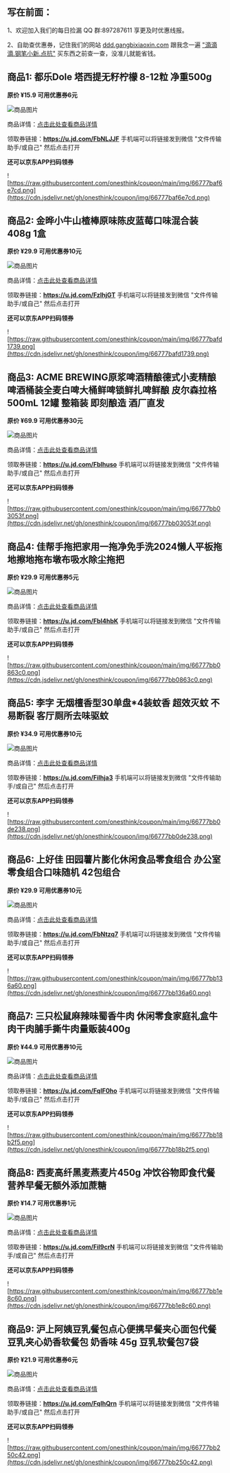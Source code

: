 ## 写在前面：

1、欢迎加入我们的每日捡漏 QQ 群:897287611 享更及时优惠线报。

2、自助查优惠券，记住我们的网站 [ddd.gangbixiaoxin.com](https://ddd.gangbixiaoxin.com) 跟我念一遍 ["滴滴滴.钢笔小新.点抗"](https://ddd.gangbixiaoxin.com) 买东西之前查一查，没准儿就能省钱。

## 商品1: 都乐Dole 塔西提无籽柠檬 8-12粒 净重500g

**原价 ¥15.9 可用优惠券6元**

![商品图片](http://img14.360buyimg.com/n1/jfs/t1/189666/18/46365/82562/6656d9beF454bb81d/76181f9a71656b04.jpg)

商品详情：[点击此处查看商品详情](https://union-click.jd.com/jdc?e=1003156031&amp;p=JF8BARwJK1olXwMKVlddDUseC18IGloTXg4GUV1eCU8XBF9MRANLAjZbERscSkAJHTdNTwcKBlMdBgABFksWAmkLE18QXgUDUF5aFxJSXzI4fCRCXEdBNyc-CxMRBTJBZhpzXwYcNFJROEonAG4IHFITWgALUW5cWEpHAj8JS1olXQYyFTBdCE8TAGkIGmsUbQYEVFZdCUwSB2YLHlolXQ4FZInwsJ6dsrqAoo-L1dG784vUtJ-Ji184K1glXQcDVl5ZD0oVA184G2sWbVhsVQ1aDR8WB2lmRhJVGltYCV8zCE4WAm0MG18RbQQDVVxfOHsnBCx7Qh0WI3lqKh4VDQwfdh92azsWBG1GOlwUWhBFdg5WRw1nPXZUMS0eDHsXMw)

领取券链接：**https://u.jd.com/FbNLJJF** 手机端可以将链接发到微信 "文件传输助手/或自己" 然后点击打开

**还可以京东APP扫码领券**

![https://raw.githubusercontent.com/onesthink/coupon/main/img/66777baf6e7cd.png](https://cdn.jsdelivr.net/gh/onesthink/coupon/img/66777baf6e7cd.png)

## 商品2: 金晔小牛山楂棒原味陈皮蓝莓口味混合装 408g 1盒

**原价 ¥29.9 可用优惠券10元**

![商品图片](http://img14.360buyimg.com/n1/jfs/t1/117669/40/34664/226882/645de1b6F33258fa1/77dd098ba6eb21f3.jpg)

商品详情：[点击此处查看商品详情](https://union-click.jd.com/jdc?e=1003156031&amp;p=JF8BARoJK1olXwMKVFZcAUMUAl8IGlocVQ8BVVxaAEsVC19MRANLAjZbERscSkAJHTdNTwcKBlMdBgABFksWAmYAElgUXwEKVFxVFxJSXzI4QQ5lDU1LCiU4SBNOWS9DQzhjInF0JFJROEonAG4IHFITWgALUW5cWEpHAj8JS1olXQYyFTBdCkoUAGs4GmsVWwYKVF9aDU8fBG4PK1sdWjbV-eaIgvrCi9bchdPC5KHX3eKJlsMnM18LK1sUXAQCUFlcCksnM284GGtLMwdRU1tUCEoVbTJBWxxIAFkHOl5YCUoUCmYNH2sXXAcAVm5tOC1sVTJuQR5BKn1nFhk6SwBSRjtYehgQO2gAJDwFcCNqCjtUQ1NtBnxKCQZtCHs)

领取券链接：**https://u.jd.com/FzlhjGT** 手机端可以将链接发到微信 "文件传输助手/或自己" 然后点击打开

**还可以京东APP扫码领券**

![https://raw.githubusercontent.com/onesthink/coupon/main/img/66777bafd1739.png](https://cdn.jsdelivr.net/gh/onesthink/coupon/img/66777bafd1739.png)

## 商品3: ACME BREWING原浆啤酒精酿德式小麦精酿啤酒桶装全麦白啤大桶鲜啤锁鲜扎啤鲜酿 皮尔森拉格 500mL 12罐 整箱装 即刻酿造 酒厂直发

**原价 ¥69.9 可用优惠券30元**

![商品图片](http://img14.360buyimg.com/n1/jfs/t1/157019/34/43787/51337/660656a1Fdd4d3fbd/d805c95ca5a6155a.jpg)

商品详情：[点击此处查看商品详情](https://union-click.jd.com/jdc?e=1003156031&amp;p=JF8BARwJK1olXwMKVlxZCkwSCl8IGlodVQEFXV9aDUwQBV9MRANLAjZbERscSkAJHTdNTwcKBlMdBgABFksWAmcAHFwcXAEHU1lbFxJSXzI4YgZJIABVICU_UUwJeRlvXDoUKFVrAlJROEonAG4IHFITWgALUW5cWEpHAj8JS1olXQYyFTBdDUoUAWYPGmsUbQYEVFZdCUwSBG0MHVglXQ4FZInwsJ6dsrqAoo-L1dG784vUtJ-Ji184K1glXQcDVl5ZD0oVA184G2sWbVhsVQ1VCEgfBW1mRhJVGltcFVszCE4XAG8OGV8TbQQDVVxfOHsnRjlyaC98H2VwBj02Uj9ERm9KGD5MFW15OlwEU0lqRwdJfwAcCVBDFysCdHsXMw)

领取券链接：**https://u.jd.com/Fblhuso** 手机端可以将链接发到微信 "文件传输助手/或自己" 然后点击打开

**还可以京东APP扫码领券**

![https://raw.githubusercontent.com/onesthink/coupon/main/img/66777bb03053f.png](https://cdn.jsdelivr.net/gh/onesthink/coupon/img/66777bb03053f.png)

## 商品4: 佳帮手拖把家用一拖净免手洗2024懒人平板拖地擦地拖布墩布吸水除尘拖把

**原价 ¥29.9 可用优惠券5元**

![商品图片](http://img14.360buyimg.com/n1/jfs/t1/239400/20/12149/128658/667395bdFe0233b9c/3cb2653ef2a5ff9c.jpg)

商品详情：[点击此处查看商品详情](https://union-click.jd.com/jdc?e=1003156031&amp;p=JF8BARoJK1olXwMKVlxZD0geB18IGloUXQICXV5aDU8nRzBQRQQlBENHFRxWFlVPRjtUBABAQlRcCEBdCUoWA2sIElsSWAIdDRsBVXsRWRQMHz5-BGZCVwlUYC53CglATgtTUQoyVW5eCUsQCmkPHVIQbQdSVQ5cWEpHAl8IG2tDMwYDVV9dCUkQBmw4GmsVWwYKVF9aDUwTBmcOK1sdWjbV-eaIgvrCi9bchdPC5KHX3eKJlsMnM18LK1sUXAQCUFlcCksnM284GGtLMwdRUl1dDEJFbTJBWxxIHQFfOl5YCEgfCm8AGGsXXAcAVm5tODteZgRpZAZnD3t7UV0cXxd1Xi5bfiVCDmgAMiobYzJ1Cmd4XjJOWnFUXQNtCHs)

领取券链接：**https://u.jd.com/Fbl4hbK** 手机端可以将链接发到微信 "文件传输助手/或自己" 然后点击打开

**还可以京东APP扫码领券**

![https://raw.githubusercontent.com/onesthink/coupon/main/img/66777bb0863c0.png](https://cdn.jsdelivr.net/gh/onesthink/coupon/img/66777bb0863c0.png)

## 商品5: 李字 无烟檀香型30单盘*4装蚊香 超效灭蚊 不易断裂 客厅厕所去味驱蚊

**原价 ¥34.9 可用优惠券10元**

![商品图片](http://img14.360buyimg.com/n1/jfs/t1/237504/1/18384/144199/665be950F0f941c5b/eb315a005fea7c4a.jpg)

商品详情：[点击此处查看商品详情](https://union-click.jd.com/jdc?e=1003156031&amp;p=JF8BARoJK1olXwMKV1ZdDk8fB18IGloUXwQCXFtZDEInRzBQRQQlBENHFRxWFlVPRjtUBABAQlRcCEBdCUoWAW0IE14RWQ8dDRsBVXsXVgZMWl1SKGZZUwoAfh1RRydjYAZlUQoyVW5eCUsQCmkPHVIQbQdSVQ5cWEpHAl8IG2tDMwYDVV9cCUgVB284GmsVWwYKVF9aDUweAGYBK1sdWjbV-eaIgvrCi9bchdPC5KHX3eKJlsMnM18LK1sUXAQCUFlcCksnM284GGtLMwdRU1sNCRsWbTJBWxxIH1RSOl5YCUoSA24PGGsXXAcAVm5tOE8Xc2lsWAlUH15wEx4VdTVfUWYJewVUFWgADwRVcxBgXg9cbAJcNkdpU15tCHs)

领取券链接：**https://u.jd.com/Filhja3** 手机端可以将链接发到微信 "文件传输助手/或自己" 然后点击打开

**还可以京东APP扫码领券**

![https://raw.githubusercontent.com/onesthink/coupon/main/img/66777bb0de238.png](https://cdn.jsdelivr.net/gh/onesthink/coupon/img/66777bb0de238.png)

## 商品6: 上好佳 田园薯片膨化休闲食品零食组合 办公室零食组合口味随机 42包组合

**原价 ¥29.9 可用优惠券10元**

![商品图片](http://img14.360buyimg.com/n1/jfs/t1/244110/13/9765/222473/664f1149F43423caa/a4b3f01974345cb2.jpg)

商品详情：[点击此处查看商品详情](https://union-click.jd.com/jdc?e=1003156031&amp;p=JF8BARwJK1olXwMKVlxZD0sSAV8IGloQXwQAVFZUAUoTBl9MRANLAjZbERscSkAJHTdNTwcKBlMdBgABFksWAmoKGVkVVQ8LVVpYFxJSXzI4azJ9HXJ7Kjc_Wh9wC2l1aRJMAFgCElJROEonAG4IHFITWgALUW5cWEpHAj8JS1olXQYyFTBdCUkTAGYLEmsUbQYEVFZdCUwSBGcPGFglXQ4FZInwsJ6dsrqAoo-L1dG784vUtJ-Ji184K1glXQcDVl5ZD0oVA184G2sWbVhsVQ1bCkoVAWhmRhJVGltHAQ0zCE4WAm0JH1ISbQQDVVxfOHsnXRJpaC18Kl1yVVgCSD9NVj9_HlJCG39COlweTRlQXjh0Qw5yCUYGExs8UHsXMw)

领取券链接：**https://u.jd.com/FbNtzq7** 手机端可以将链接发到微信 "文件传输助手/或自己" 然后点击打开

**还可以京东APP扫码领券**

![https://raw.githubusercontent.com/onesthink/coupon/main/img/66777bb136a60.png](https://cdn.jsdelivr.net/gh/onesthink/coupon/img/66777bb136a60.png)

## 商品7: 三只松鼠麻辣味蜀香牛肉 休闲零食家庭礼盒牛肉干肉脯手撕牛肉量贩装400g

**原价 ¥44.9 可用优惠券10元**

![商品图片](http://img14.360buyimg.com/n1/jfs/t1/236865/38/2034/155690/6549f026Fef91ac6e/679293a0b008aaab.jpg)

商品详情：[点击此处查看商品详情](https://union-click.jd.com/jdc?e=1003156031&amp;p=JF8BARoJK1olXwMLXV1dCksRC18IGloUWQ8DVlZcDkonRzBQRQQlBENHFRxWFlVPRjtUBABAQlRcCEBdCUoWB2YJGVMUWwcdDRsBVXtqXWpMX19MXmRSEBoLbE5zZA9cfSRDUQoyVW5eCUsQCmkPHVIQbQdSVQ5cWEpHAl8IG2tDMwYDVV9cCE8UBGY4GmsVWwYKVF9aDU0UBmsAK1sdWjbV-eaIgvrCi9bchdPC5KHX3eKJlsMnM18LK1sUXAQCUFlcCksnM284GGtLMwdRUQlUAE1HbTJBWxxIGlwCOl5YCEgfB2YBEmsXXAcAVm5tOA9IB28PGxsQGWd8Dlglcy52QwZQHV1tB2gAAwgrQwxXRTlOZSAVOFRACCltCHs)

领取券链接：**https://u.jd.com/FqlF0ho** 手机端可以将链接发到微信 "文件传输助手/或自己" 然后点击打开

**还可以京东APP扫码领券**

![https://raw.githubusercontent.com/onesthink/coupon/main/img/66777bb18b2f5.png](https://cdn.jsdelivr.net/gh/onesthink/coupon/img/66777bb18b2f5.png)

## 商品8: 西麦高纤黑麦燕麦片450g 冲饮谷物即食代餐营养早餐无额外添加蔗糖

**原价 ¥14.7 可用优惠券1元**

![商品图片](http://img14.360buyimg.com/n1/jfs/t1/103563/1/47622/211590/66028bdaF231bef28/de7d0084c833f6af.jpg)

商品详情：[点击此处查看商品详情](https://union-click.jd.com/jdc?e=1003156031&amp;p=JF8BAR8JK1olXwMKV1dZCEMfC18IGloUXAIBVVZdCEsnRzBQRQQlBENHFRxWFlVPRjtUBABAQlRcCEBdCUoWAmsLGlMVXQYdDRsBVXtlRR1cUFhNX2VeUwBYShhuQRtUXRp1UQoyVW5eCUsQCmkPHVIQbQdSVQ5cWEpHAl8IG2tGM9GzxIvRipKDjbeDjFwSWjYDZF5bCEMXAmgNHV0SXQ8yVFZaOJy6u7qCqo6d5NKc3Inkr56ev7uWk2slbQUyVF9cCksTBG4KG2slXTYBZAAzCRgfA2wAHVh7AE9CEwMWUxh5A2oIGFgWXQYBZFxcCUkVM184Uwl1XG1DLwgnTBQeeSp8QhxuAEB7XRsDZklBWhFceiMcGlxgJioWUzhffV8IKw)

领取券链接：**https://u.jd.com/Fil9crN** 手机端可以将链接发到微信 "文件传输助手/或自己" 然后点击打开

**还可以京东APP扫码领券**

![https://raw.githubusercontent.com/onesthink/coupon/main/img/66777bb1e8c60.png](https://cdn.jsdelivr.net/gh/onesthink/coupon/img/66777bb1e8c60.png)

## 商品9: 沪上阿姨豆乳餐包点心便携早餐夹心面包代餐豆乳夹心奶香软餐包 奶香味 45g 豆乳软餐包7袋

**原价 ¥21.9 可用优惠券6元**

![商品图片](http://img14.360buyimg.com/n1/jfs/t1/246298/3/11664/79198/66771260F7e4dfa4e/c2c93c36e27930f6.jpg)

商品详情：[点击此处查看商品详情](https://union-click.jd.com/jdc?e=1003156031&amp;p=JF8BARwJK1olXwMKV1dbC0MeBl8IGlsUXA4CVFpfDkMfC19MRANLAjZbERscSkAJHTdNTwcKBlMdBgABFksWA24JE1sVWQQEXFZVFxJSXzI4Qh4XDUFgJjk9CxtAGXVSQhtRGXBRElJROEonAG4IHFITWgALUW5cWEpHAj8JS1olXQYyFTBdDEsUAmcAGWsUbQYEVFZdCUwSBWYBElklXQ4FZInwsJ6dsrqAoo-L1dG784vUtJ-Ji184K1glXQcDVl5ZD0oVA184G2sWbVhsVQ1aDUwXUTpmRhJVGloDDAYzCE4WAmwKGVMcbQQDVVxfOHsnCipwaF8TLll2PA0OXg8UAxt7WzprOnkCOlwHVTRAfRANYQMUIFtCBj8FQXsXMw)

领取券链接：**https://u.jd.com/FqlhQrn** 手机端可以将链接发到微信 "文件传输助手/或自己" 然后点击打开

**还可以京东APP扫码领券**

![https://raw.githubusercontent.com/onesthink/coupon/main/img/66777bb250c42.png](https://cdn.jsdelivr.net/gh/onesthink/coupon/img/66777bb250c42.png)

